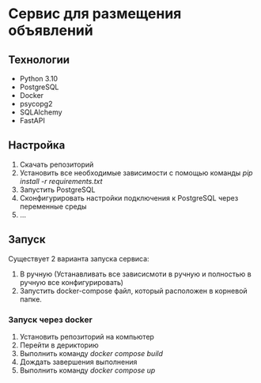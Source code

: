 # Сервис для размещения объявлений

## Технологии
- Python 3.10
- PostgreSQL
- Docker
- psycopg2
- SQLAlchemy
- FastAPI

## Настройка
1. Скачать репозиторий
2. Установить все необходимые зависимости с помощью команды _pip install -r requirements.txt_
3. Запустить PostgreSQL
4. Сконфигурировать настройки подключения к PostgreSQL через переменные среды
5. ...


## Запуск
Существует 2 варианта запуска сервиса:
1. В ручную (Устанавливать все зависисмоти в ручную и полностью в ручную все конфигурировать)
2. Запустить docker-compose файл, который расположен в корневой папке.

### Запуск через docker
1. Установить репозиторий на компьютер
2. Перейти в дерикторию
3. Выполнить команду _docker compose build_
4. Дождать завершения выполнения
5. Выполнить команду _docker compose up_
